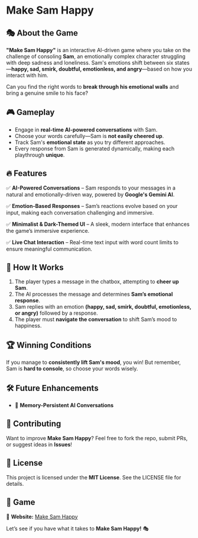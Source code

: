 # Make Sam Happy

## 🎭 About the Game

**"Make Sam Happy"** is an interactive AI-driven game where you take on the challenge of consoling **Sam**, an emotionally complex character struggling with deep sadness and loneliness. Sam's emotions shift between six states—**happy, sad, smirk, doubtful, emotionless, and angry**—based on how you interact with him.

Can you find the right words to **break through his emotional walls** and bring a genuine smile to his face?

## 🎮 Gameplay

- Engage in **real-time AI-powered conversations** with Sam.
- Choose your words carefully—Sam is **not easily cheered up**.
- Track Sam's **emotional state** as you try different approaches.
- Every response from Sam is generated dynamically, making each playthrough **unique**.

## 🔥 Features

✅ **AI-Powered Conversations** – Sam responds to your messages in a natural and emotionally-driven way, powered by **Google's Gemini AI**.

✅ **Emotion-Based Responses** – Sam’s reactions evolve based on your input, making each conversation challenging and immersive.

✅ **Minimalist & Dark-Themed UI** – A sleek, modern interface that enhances the game’s immersive experience.

✅ **Live Chat Interaction** – Real-time text input with word count limits to ensure meaningful communication.


## 🎨 How It Works

1. The player types a message in the chatbox, attempting to **cheer up Sam**.
2. The AI processes the message and determines **Sam’s emotional response**.
3. Sam replies with an emotion **(happy, sad, smirk, doubtful, emotionless, or angry)** followed by a response.
4. The player must **navigate the conversation** to shift Sam’s mood to happiness.

## 🏆 Winning Conditions

If you manage to **consistently lift Sam's mood**, you win! But remember, Sam is **hard to console**, so choose your words wisely.

## 🛠️ Future Enhancements

- 🔄 **Memory-Persistent AI Conversations**

## 🤝 Contributing

Want to improve **Make Sam Happy**? Feel free to fork the repo, submit PRs, or suggest ideas in **Issues**!

## 📜 License

This project is licensed under the **MIT License**. See the LICENSE file for details.

## 📢 Game

🔗 **Website:** [Make Sam Happy](https://make-sam-happy.vercel.app/)  

Let’s see if you have what it takes to **Make Sam Happy!** 🎭
